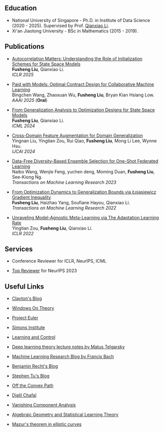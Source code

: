 ## Education
- National University of Singapore - Ph.D. in Institute of Data Science (2020 - 2025). Supervised by Prof. [Qianxiao Li](https://blog.nus.edu.sg/qianxiaoli/).
- Xi'an Jiaotong University - BSc in Mathematics (2015 - 2019). 


## Publications

- [Autocorrelation Matters: Understanding the Role of Initialization Schemes for State Space Models](https://arxiv.org/abs/2411.19455)\
  **Fusheng Liu**, Qianxiao Li. \
  *ICLR 2025* 

- [Paid with Models: Optimal Contract Design for Collaborative Machine Learning](https://arxiv.org/pdf/2412.11122)\
  Bingchen Wang, Zhaoxuan Wu, **Fusheng Liu**, Bryan Kian Hsiang Low. \
  *AAAI 2025* (**Oral**)

- [From Generalization Analysis to Optimization Designs for State Space Models](https://openreview.net/pdf?id=WjNzXeiOSL)\
  **Fusheng Liu**, Qianxiao Li. \
  *ICML 2024* 

- [Cross-Domain Feature Augmentation for Domain Generalization](https://openreview.net/pdf?id=PCXkNHTTH5)\
  Yingnan Liu, Yingtian Zou, Rui Qiao, **Fusheng Liu**, Mong Li Lee, Wynne Hsu. \
  *IJCAI 2024*

- [Data-Free Diversity-Based Ensemble Selection for One-Shot Federated Learning](https://openreview.net/pdf?id=ORMlg4g3mG)\
  Naibo Wang, Wenjie Feng, yuchen deng, Moming Duan, **Fusheng Liu**, See-Kiong Ng. \
  *Transactions on Machine Learning Research 2023*

- [From Optimization Dynamics to Generalization Bounds via Łojasiewicz Gradient Inequality](https://openreview.net/pdf?id=mW6nD3567x)\
  **Fusheng Liu**, Haizhao Yang, Soufiane Hayou, Qianxiao Li. \
  *Transactions on Machine Learning Research 2022*

- [Unraveling Model-Agnostic Meta-Learning via The Adaptation Learning Rate](https://openreview.net/pdf?id=3rULBvOJ8D2)\
  Yingtian Zou, **Fusheng Liu**, Qianxiao Li. \
  *ICLR 2022*


## Services

- Conference Reviewer for ICLR, NeurIPS, ICML

- [Top Reviewer](https://neurips.cc/Conferences/2023/ProgramCommittee) for NeurIPS 2023


## Useful Links
- [Clayton's Blog](http://blog.claytonsanford.com)

- [Windows On Theory](https://windowsontheory.org)

- [Project Euler](https://projecteuler.net)

- [Simons Institute](https://simons.berkeley.edu/workshop-symposia#nav-past)

- [Learning and Control](https://nikolaimatni.github.io/courses/ese680-fall2019/index.html)

- [Deep learning theory lecture notes by Matus Telgarsky](https://mjt.cs.illinois.edu/dlt/index.pdf)

- [Machine Learning Research Blog by Francis Bach](https://francisbach.com/)

- [Benjamin Recht's Blog](https://www.argmin.net)

- [Stephen Tu's Blog](https://stephentu.github.io/blog/)

- [Off the Convex Path](https://www.offconvex.org)

- [Djalil Chafaï](http://djalil.chafai.net/blog/)

- [Vanishing Component Analysis](http://proceedings.mlr.press/v28/livni13.pdf)

- [Algebraic Geometry and Statistical Learning Theory](http://watanabe-www.math.dis.titech.ac.jp/users/swatanab/ag-slt.html)

- [Mazur's theorem in elliptic curves](http://www-personal.umich.edu/~asnowden/teaching/2013/679/)
